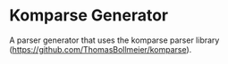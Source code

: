# Komparse Generator #

A parser generator that uses the komparse parser library (https://github.com/ThomasBollmeier/komparse).
